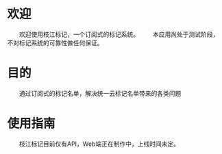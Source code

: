 # 欢迎
　　欢迎使用枝江标记，一个订阅式的标记系统。
　　本应用尚处于测试阶段，不对标记系统的可靠性做任何保证。
# 目的
　　通过订阅式的标记名单，解决统一云标记名单带来的各类问题
# 使用指南
　　枝江标记目前仅有API，Web端正在制作中，上线时间未定。
